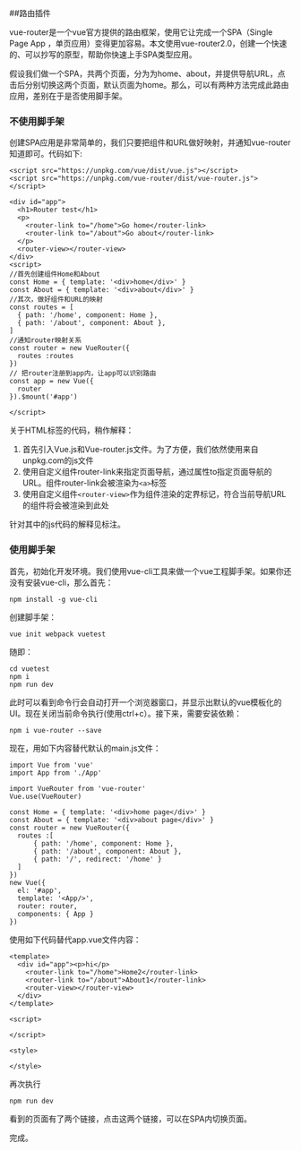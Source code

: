 ##路由插件

vue-router是一个vue官方提供的路由框架，使用它让完成一个SPA（Single Page App ，单页应用）变得更加容易。本文使用vue-router2.0，创建一个快速的、可以抄写的原型，帮助你快速上手SPA类型应用。

假设我们做一个SPA，共两个页面，分为为home、about，并提供导航URL，点击后分别切换这两个页面，默认页面为home。那么，可以有两种方法完成此路由应用，差别在于是否使用脚手架。

### 不使用脚手架

创建SPA应用是非常简单的，我们只要把组件和URL做好映射，并通知vue-router知道即可。代码如下:


    <script src="https://unpkg.com/vue/dist/vue.js"></script>
    <script src="https://unpkg.com/vue-router/dist/vue-router.js"></script>

    <div id="app">
      <h1>Router test</h1>
      <p>
        <router-link to="/home">Go home</router-link>
        <router-link to="/about">Go about</router-link>
      </p>
      <router-view></router-view>
    </div>
    <script>
    //首先创建组件Home和About
    const Home = { template: '<div>home</div>' }
    const About = { template: '<div>about</div>' }
    //其次，做好组件和URL的映射
    const routes = [
      { path: '/home', component: Home },
      { path: '/about', component: About },
    ]
    //通知router映射关系
    const router = new VueRouter({
      routes :routes
    })
    // 把router注册到app内，让app可以识别路由
    const app = new Vue({
      router
    }).$mount('#app')

    </script>

关于HTML标签的代码，稍作解释：

1. 首先引入Vue.js和Vue-router.js文件。为了方便，我们依然使用来自unpkg.com的js文件
2. 使用自定义组件router-link来指定页面导航，通过属性to指定页面导航的URL。组件router-link会被渲染为`<a>`标签
3. 使用自定义组件`<router-view>`作为组件渲染的定界标记，符合当前导航URL的组件将会被渲染到此处

针对其中的js代码的解释见标注。

### 使用脚手架

首先，初始化开发环境。我们使用vue-cli工具来做一个vue工程脚手架。如果你还没有安装vue-cli，那么首先：

    npm install -g vue-cli

创建脚手架：

    vue init webpack vuetest

随即：

    cd vuetest
    npm i 
    npm run dev

此时可以看到命令行会自动打开一个浏览器窗口，并显示出默认的vue模板化的UI。现在关闭当前命令执行(使用ctrl+c）。接下来，需要安装依赖：

    npm i vue-router --save
    
现在，用如下内容替代默认的main.js文件：

    import Vue from 'vue'
    import App from './App'
    
    import VueRouter from 'vue-router'
    Vue.use(VueRouter)
    
    const Home = { template: '<div>home page</div>' }
    const About = { template: '<div>about page</div>' }
    const router = new VueRouter({
      routes :[
    	  { path: '/home', component: Home },
    	  { path: '/about', component: About },
    	  { path: '/', redirect: '/home' }
      ]
    })
    new Vue({
      el: '#app',
      template: '<App/>',
      router: router,
      components: { App }
    })
    
使用如下代码替代app.vue文件内容：

    <template>
      <div id="app"><p>hi</p>
        <router-link to="/home">Home2</router-link>
        <router-link to="/about">About1</router-link>
        <router-view></router-view>
      </div>
    </template>
    
    <script>
    
    </script>
    
    <style>
    
    </style>

再次执行

    npm run dev

看到的页面有了两个链接，点击这两个链接，可以在SPA内切换页面。

完成。
